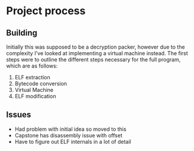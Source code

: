 # Project process

## Building
Initially this was supposed to be a decryption packer, however due to the 
complexity I've looked at implementing a virtual machine instead. The first
steps were to outline the different steps necessary for the full program, 
which are as follows:

1. ELF extraction
2. Bytecode conversion
3. Virtual Machine
4. ELF modification

## Issues
- Had problem with initial idea so moved to this
- Capstone has disassembly issue with offset
- Have to figure out ELF internals in a lot of detail
